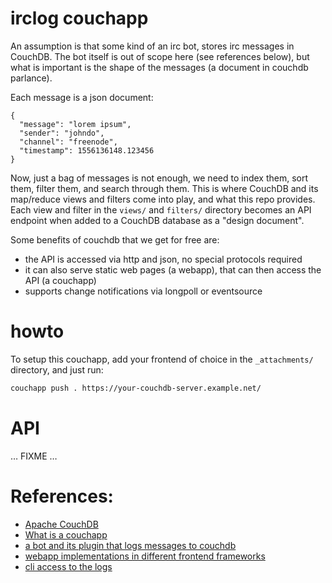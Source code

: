 # irclog couchapp

An assumption is that some kind of an irc bot, stores irc messages in CouchDB.
The bot itself is out of scope here (see references below), but what is important
is the shape of the messages (a document in couchdb parlance).

Each message is a json document:

```
{
  "message": "lorem ipsum",
  "sender": "johndo",
  "channel": "freenode",
  "timestamp": 1556136148.123456
}
```

Now, just a bag of messages is not enough, we need to index them, sort them, filter them,
and search through them. This is where CouchDB and its map/reduce views and filters come
into play, and what this repo provides. Each view and filter in the `views/` and
`filters/` directory becomes an API endpoint when added to a CouchDB database as
a "design document".

Some benefits of couchdb that we get for free are:
* the API is accessed via http and json, no special protocols required
* it can also serve static web pages (a webapp), that can then access the API (a couchapp)
* supports change notifications via longpoll or eventsource

# howto

To setup this couchapp, add your frontend of choice in the `_attachments/` directory, and just run:

```sh
couchapp push . https://your-couchdb-server.example.net/
```

# API

… FIXME …


# References:

* [Apache CouchDB](http://couchdb.apache.org/)
* [What is a couchapp](http://couchapp.readthedocs.io/en/latest/intro/what-is-couchapp.html)
* [a bot and its plugin that logs messages to couchdb](https://github.com/gdamjan/erlang-irc-bot-skopjehacklab/blob/master/src/ircbot_plugin_couch_log.erl)
* [webapp implementations in different frontend frameworks](https://github.com/irclogs)
* [cli access to the logs](https://github.com/irclogs/cli)
